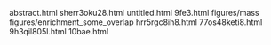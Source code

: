 abstract.html
sherr3oku28.html
untitled.html
9fe3.html
figures/mass
figures/enrichment_some_overlap
hrr5rgc8ih8.html
77os48keti8.html
9h3qil805l.html
10bae.html